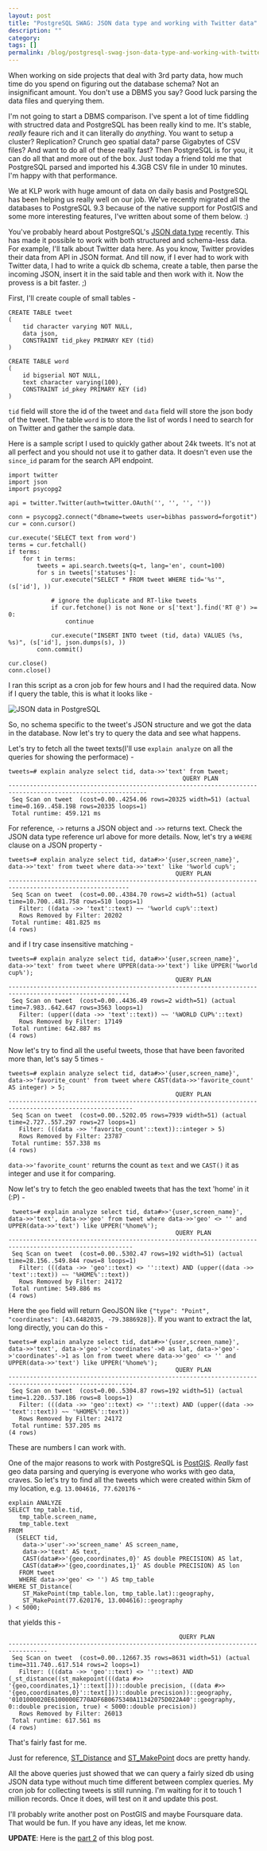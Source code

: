 ```yaml
---
layout: post
title: "PostgreSQL SWAG: JSON data type and working with Twitter data"
description: ""
category:
tags: []
permalink: /blog/postgresql-swag-json-data-type-and-working-with-twitter-data/
---
```

When working on side projects that deal with 3rd party data, how much time do you spend on figuring out the database schema? Not an insignificant amount. You don't use a DBMS you say? Good luck parsing the data files and querying them.

I'm not going to start a DBMS comparison. I've spent a lot of time fiddling with structred data and PostgreSQL has been really kind to me. It's stable, *really* feaure rich and it can literally do *anything*. You want to setup a cluster? Replication? Crunch geo spatial data? parse Gigabytes of CSV files? And want to do all of these really fast? Then PostgreSQL is for you, it can do all that and more out of the box. Just today a friend told me that PostgreSQL parsed and imported his 4.3GB CSV file in under 10 minutes. I'm happy with that performance.

We at KLP work with huge amount of data on daily basis and PostgreSQL has been helping us really well on our job. We've recently migrated all the databases to PostgreSQL 9.3 because of the native support for PostGIS and some more interesting features, I've written about some of them below. :)

You've probably heard about PostgreSQL's [JSON data type](http://www.postgresql.org/docs/9.3/static/functions-json.html) recently. This has made it possible to work with both structured and schema-less data. For example, I'll talk about Twitter data here. As you know, Twitter provides their data from API in JSON format. And till now, if I ever had to work with Twitter data, I had to write a quick db schema, create a table, then parse the incoming JSON, insert it in the said table and then work with it. Now the provess is a bit faster. ;)

First, I'll create couple of small tables -

    CREATE TABLE tweet
    (
        tid character varying NOT NULL,
        data json,
        CONSTRAINT tid_pkey PRIMARY KEY (tid)
    )

    CREATE TABLE word
    (
        id bigserial NOT NULL,
        text character varying(100),
        CONSTRAINT id_pkey PRIMARY KEY (id)
    )


`tid` field will store the id of the tweet and `data` field will store the json body of the tweet. The table `word` is to store the list of words I need to search for on Twitter and gather the sample data.

Here is a sample script I used to quickly gather about 24k tweets. It's not at all perfect and you should not use it to gather data. It doesn't even use the `since_id` param for the search API endpoint.

    import twitter
    import json
    import psycopg2

    api = twitter.Twitter(auth=twitter.OAuth('', '', '', ''))

    conn = psycopg2.connect("dbname=tweets user=bibhas password=forgotit")
    cur = conn.cursor()

    cur.execute('SELECT text from word')
    terms = cur.fetchall()
    if terms:
        for t in terms:
            tweets = api.search.tweets(q=t, lang='en', count=100)
            for s in tweets['statuses']:
                cur.execute("SELECT * FROM tweet WHERE tid='%s'", (s['id'], ))

                # ignore the duplicate and RT-like tweets
                if cur.fetchone() is not None or s['text'].find('RT @') >= 0:
                    continue

                cur.execute("INSERT INTO tweet (tid, data) VALUES (%s, %s)", (s['id'], json.dumps(s), ))
            conn.commit()

    cur.close()
    conn.close()

I ran this script as a cron job for few hours and I had the required data. Now if I query the table, this is what it looks like -

![JSON data in PostgreSQL](/uploads/tweets-json.jpg)

So, no schema specific to the tweet's JSON structure and we got the data in the database. Now let's try to query the data and see what happens.

Let's try to fetch all the tweet texts(I'll use `explain analyze` on all the queries for showing the performace) -

    tweets=# explain analyze select tid, data->>'text' from tweet;
                                                     QUERY PLAN
    -------------------------------------------------------------------------------------------------------------
     Seq Scan on tweet  (cost=0.00..4254.06 rows=20325 width=51) (actual time=0.169..458.198 rows=20335 loops=1)
     Total runtime: 459.121 ms

For reference, `->` returns a JSON object and `->>` returns text. Check the JSON data type reference url above for more details. Now, let's try a `WHERE` clause on a JSON property -

    tweets=# explain analyze select tid, data#>>'{user,screen_name}', data->>'text' from tweet where data->>'text' like '%world cup%';
                                                   QUERY PLAN
    --------------------------------------------------------------------------------------------------------
     Seq Scan on tweet  (cost=0.00..4384.70 rows=2 width=51) (actual time=10.700..481.758 rows=510 loops=1)
       Filter: ((data ->> 'text'::text) ~~ '%world cup%'::text)
       Rows Removed by Filter: 20202
     Total runtime: 481.825 ms
    (4 rows)

and if I try case insensitive matching -

    tweets=# explain analyze select tid, data#>>'{user,screen_name}', data->>'text' from tweet where UPPER(data->>'text') like UPPER('%world cup%');
                                                   QUERY PLAN
    --------------------------------------------------------------------------------------------------------
     Seq Scan on tweet  (cost=0.00..4436.49 rows=2 width=51) (actual time=7.983..642.647 rows=3563 loops=1)
       Filter: (upper((data ->> 'text'::text)) ~~ '%WORLD CUP%'::text)
       Rows Removed by Filter: 17149
     Total runtime: 642.887 ms
    (4 rows)

Now let's try to find all the useful tweets, those that have been favorited more than, let's say 5 times -

    tweets=# explain analyze select tid, data#>>'{user,screen_name}', data->>'favorite_count' from tweet where CAST(data->>'favorite_count' AS integer) > 5;
                                                   QUERY PLAN
    ---------------------------------------------------------------------------------------------------------
     Seq Scan on tweet  (cost=0.00..5202.05 rows=7939 width=51) (actual time=2.727..557.297 rows=27 loops=1)
       Filter: (((data ->> 'favorite_count'::text))::integer > 5)
       Rows Removed by Filter: 23787
     Total runtime: 557.338 ms
    (4 rows)

 `data->>'favorite_count'` returns the count as `text` and we `CAST()` it as integer and use it for comparing.

 Now let's try to fetch the geo enabled tweets that has the text 'home' in it (:P) -

     tweets=# explain analyze select tid, data#>>'{user,screen_name}', data->>'text', data->>'geo' from tweet where data->>'geo' <> '' and UPPER(data->>'text') like UPPER('%home%');
                                                   QUERY PLAN
    ---------------------------------------------------------------------------------------------------------
     Seq Scan on tweet  (cost=0.00..5302.47 rows=192 width=51) (actual time=28.156..549.844 rows=8 loops=1)
       Filter: (((data ->> 'geo'::text) <> ''::text) AND (upper((data ->> 'text'::text)) ~~ '%HOME%'::text))
       Rows Removed by Filter: 24172
     Total runtime: 549.886 ms
    (4 rows)

Here the `geo` field will return GeoJSON like `{"type": "Point", "coordinates": [43.6482035, -79.3886928]}`. If you want to extract the lat, long directly, you can do this -

    tweets=# explain analyze select tid, data#>>'{user,screen_name}', data->>'text', data->'geo'->'coordinates'->0 as lat, data->'geo'->'coordinates'->1 as lon from tweet where data->>'geo' <> '' and UPPER(data->>'text') like UPPER('%home%');
                                                   QUERY PLAN
    ---------------------------------------------------------------------------------------------------------
     Seq Scan on tweet  (cost=0.00..5304.87 rows=192 width=51) (actual time=1.220..537.186 rows=8 loops=1)
       Filter: (((data ->> 'geo'::text) <> ''::text) AND (upper((data ->> 'text'::text)) ~~ '%HOME%'::text))
       Rows Removed by Filter: 24172
     Total runtime: 537.205 ms
    (4 rows)

These are numbers I can work with.

One of the major reasons to work with PostgreSQL is [PostGIS](http://postgis.net/). *Really* fast geo data parsing and querying is everyone who works with geo data, craves. So let's try to find all the tweets which were created within 5km of my location, e.g. `13.004616, 77.620176` -

    explain ANALYZE
    SELECT tmp_table.tid,
       tmp_table.screen_name,
       tmp_table.text
    FROM
      (SELECT tid,
        data->'user'->>'screen_name' AS screen_name,
        data->>'text' AS text,
        CAST(data#>>'{geo,coordinates,0}' AS double PRECISION) AS lat,
        CAST(data#>>'{geo,coordinates,1}' AS double PRECISION) AS lon
       FROM tweet
       WHERE data->>'geo' <> '') AS tmp_table
    WHERE ST_Distance(
        ST_MakePoint(tmp_table.lon, tmp_table.lat)::geography,
        ST_MakePoint(77.620176, 13.004616)::geography
    ) < 5000;

that yields this -

                                                    QUERY PLAN
    ---------------------------------------------------------------------------------
     Seq Scan on tweet  (cost=0.00..12667.35 rows=8631 width=51) (actual time=311.740..617.514 rows=2 loops=1)
       Filter: (((data ->> 'geo'::text) <> ''::text) AND (_st_distance((st_makepoint(((data #>> '{geo,coordinates,1}'::text[]))::double precision, ((data #>> '{geo,coordinates,0}'::text[]))::double precision))::geography, '0101000020E6100000E770ADF6B0675340A11342075D022A40'::geography, 0::double precision, true) < 5000::double precision))
       Rows Removed by Filter: 26013
     Total runtime: 617.561 ms
    (4 rows)

That's fairly fast for me.

Just for reference, [ST_Distance](http://postgis.net/docs/ST_Distance.html) and [ST_MakePoint](http://postgis.net/docs/ST_MakePoint.html) docs are pretty handy.

All the above queries just showed that we can query a fairly sized db using JSON data type without much time different between complex queries. My cron job for collecting tweets is still running. I'm waiting for it to touch 1 million records. Once it does, will test on it and update this post.

I'll probably write another post on PostGIS and maybe Foursquare data. That would be fun. If you have any ideas, let me know.

**UPDATE**: Here is the [part 2](/blog/postgresql-swag-part-2-indexing-json-data-type-and-full-text-search/) of this blog post.
